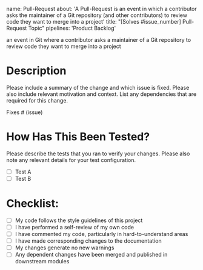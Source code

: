 name: Pull-Request
about: 'A Pull-Request is an event in which a contributor asks the maintainer of a Git repository (and other contributors) to review code they want to merge into a project'
title: "[Solves #issue_number] Pull-Request Topic"
pipelines: 'Product Backlog'


 an event in Git where a contributor asks a maintainer of a Git repository to review code they want to merge into a project
# Description

Please include a summary of the change and which issue is fixed. Please also include relevant motivation and context. List any dependencies that are required for this change.

Fixes # (issue)

# How Has This Been Tested?

Please describe the tests that you ran to verify your changes. Please also note any relevant details for your test configuration.

- [ ] Test A
- [ ] Test B

# Checklist:

- [ ] My code follows the style guidelines of this project
- [ ] I have performed a self-review of my own code
- [ ] I have commented my code, particularly in hard-to-understand areas
- [ ] I have made corresponding changes to the documentation
- [ ] My changes generate no new warnings
- [ ] Any dependent changes have been merged and published in downstream modules
